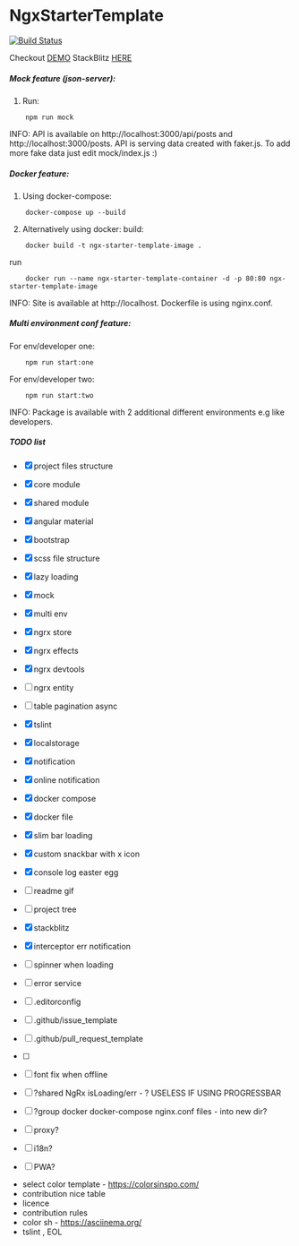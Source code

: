 # NgxStarterTemplate

<!--- TODO: more badges --->
[![Build Status](https://travis-ci.org/matsta25/ngx-starter-template.svg?branch=master)](https://travis-ci.org/matsta25/ngx-starter-template)

<!--- TODO: logo ---> 

Checkout [DEMO](https://matsta25.github.io/ngx-starter-template)
StackBlitz [HERE](https://stackblitz.com/github/matsta25/ngx-starter-template)

##### Mock feature (json-server):
1. Run:
```
    npm run mock
```

INFO:
API is available on http://localhost:3000/api/posts and http://localhost:3000/posts.
API is serving data created with faker.js.
To add more fake data just edit mock/index.js :)

##### Docker feature:

1. Using docker-compose:
```
    docker-compose up --build
```

2. Alternatively using docker:
build: 
```
    docker build -t ngx-starter-template-image .
```

run
```
    docker run --name ngx-starter-template-container -d -p 80:80 ngx-starter-template-image
```

INFO:
Site is available at http://localhost.
Dockerfile is using nginx.conf.

##### Multi environment conf feature:

For env/developer one:
```
    npm run start:one
```

For env/developer two:
```
    npm run start:two
```

INFO:
Package is available with 2 additional different environments e.g like developers. 

#####  TODO list

 *  [x] project files structure
 *  [x] core module
 *  [x] shared module
 *  [x] angular material
 *  [x] bootstrap
 *  [x] scss file structure
 *  [x] lazy loading
 *  [x] mock
 *  [x] multi env
 *  [x] ngrx store
 *  [x] ngrx effects
 *  [x] ngrx devtools
 *  [ ] ngrx entity
 *  [ ] table pagination async
 *  [x] tslint
 *  [x] localstorage
 *  [x] notification
 *  [x] online notification
 *  [x] docker compose
 *  [x] docker file
 *  [x] slim bar loading
 *  [x] custom snackbar with x icon
 *  [x] console log easter egg
 *  [ ] readme gif
 *  [ ] project tree
 *  [x] stackblitz 
 *  [x] interceptor err notification 
 *  [ ] spinner when loading
 *  [ ] error service
 *  [ ] .editorconfig
 *  [ ] .github/issue_template
 *  [ ] .github/pull_request_template
 *  [ ] 
 
 *  [ ] font fix when offline
 *  [ ] ?shared NgRx isLoading/err - ? USELESS IF USING PROGRESSBAR
 *  [ ] ?group docker docker-compose nginx.conf files - into new dir?
 *  [ ] proxy?
 *  [ ] i18n?
 *  [ ] PWA?
 
 
 - select color template - https://colorsinspo.com/
 - contribution nice table
 - licence
 - contribution rules
 - color sh - https://asciinema.org/
 - tslint , EOL
